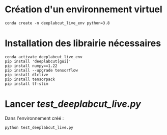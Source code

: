 # Création d'un environnement virtuel

```
conda create -n deeplabcut_live_env python=3.8
```

# Installation des librairie nécessaires

```
conda activate deeplabcut_live_env
pip install 'deeplabcut[gui]'
pip install numpy==1.22
pip install --upgrade tensorflow
pip install dlclive
pip install tensorpack
pip install tf-slim
```

# Lancer *test_deeplabcut_live.py*
Dans l'environnement créé :
```
python test_deeplabcut_live.py
```